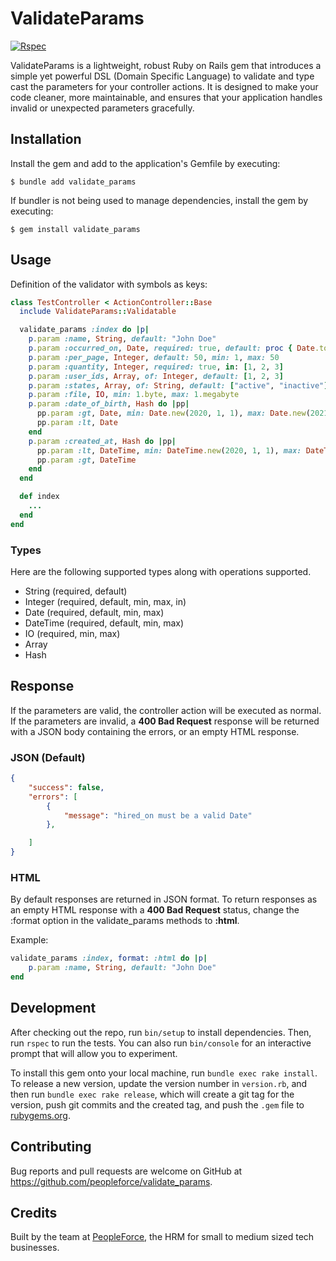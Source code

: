 # ValidateParams

[![Rspec](https://github.com/peopleforce/validate_params/actions/workflows/rspec.yml/badge.svg)](https://github.com/peopleforce/validate_params/actions/workflows/rspec.yml)

ValidateParams is a lightweight, robust Ruby on Rails gem that introduces a simple yet powerful DSL (Domain Specific Language) to validate and type cast the parameters for your controller actions. It is designed to make your code cleaner, more maintainable, and ensures that your application handles invalid or unexpected parameters gracefully.

## Installation

Install the gem and add to the application's Gemfile by executing:

    $ bundle add validate_params

If bundler is not being used to manage dependencies, install the gem by executing:

    $ gem install validate_params

## Usage

Definition of the validator with symbols as keys:

```ruby
class TestController < ActionController::Base
  include ValidateParams::Validatable

  validate_params :index do |p|
    p.param :name, String, default: "John Doe"
    p.param :occurred_on, Date, required: true, default: proc { Date.today }
    p.param :per_page, Integer, default: 50, min: 1, max: 50
    p.param :quantity, Integer, required: true, in: [1, 2, 3]
    p.param :user_ids, Array, of: Integer, default: [1, 2, 3]
    p.param :states, Array, of: String, default: ["active", "inactive"], reject_blank: true
    p.param :file, IO, min: 1.byte, max: 1.megabyte
    p.param :date_of_birth, Hash do |pp|
      pp.param :gt, Date, min: Date.new(2020, 1, 1), max: Date.new(2021, 1, 1)
      pp.param :lt, Date
    end
    p.param :created_at, Hash do |pp|
      pp.param :lt, DateTime, min: DateTime.new(2020, 1, 1), max: DateTime.new(2021, 1, 1)
      pp.param :gt, DateTime
    end
  end

  def index
    ...
  end
end
```

### Types

Here are the following supported types along with operations supported.

- String (required, default)
- Integer (required, default, min, max, in)
- Date (required, default, min, max)
- DateTime (required, default, min, max)
- IO (required, min, max)
- Array
- Hash


## Response

If the parameters are valid, the controller action will be executed as normal. If the parameters are invalid, a **400 Bad Request** response will be returned with a JSON body containing the errors, or an empty HTML response.

### JSON (Default)

```json
{
    "success": false,
    "errors": [
        {
            "message": "hired_on must be a valid Date"
        },

    ]
}
```

### HTML

By default responses are returned in JSON format. To return responses as an empty HTML response with a **400 Bad Request** status, change the :format option in the validate_params methods to **:html**.

Example:

```ruby
validate_params :index, format: :html do |p|
    p.param :name, String, default: "John Doe"
end
```

## Development

After checking out the repo, run `bin/setup` to install dependencies. Then, run `rspec` to run the tests. You can also run `bin/console` for an interactive prompt that will allow you to experiment.

To install this gem onto your local machine, run `bundle exec rake install`. To release a new version, update the version number in `version.rb`, and then run `bundle exec rake release`, which will create a git tag for the version, push git commits and the created tag, and push the `.gem` file to [rubygems.org](https://rubygems.org).

## Contributing

Bug reports and pull requests are welcome on GitHub at https://github.com/peopleforce/validate_params.

## Credits

Built by the team at [PeopleForce](https://peopleforce.io), the HRM for small to medium sized tech businesses.
